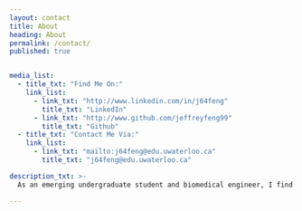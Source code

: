 ```yaml
---
layout: contact
title: About 
heading: About
permalink: /contact/
published: true


media_list:
  - title_txt: "Find Me On:"
    link_list:
      - link_txt: "http://www.linkedin.com/in/j64feng"
        title_txt: "LinkedIn"
      - link_txt: "http://www.github.com/jeffreyfeng99"
        title_txt: "Github"
  - title_txt: "Contact Me Via:"
    link_list:
      - link_txt: "mailto:j64feng@edu.uwaterloo.ca"
        title_txt: "j64feng@edu.uwaterloo.ca"

description_txt: >-
  As an emerging undergraduate student and biomedical engineer, I find myself discovering interest in many different fields. One of my current interests involves imaging - especially the applications in the biomedical field.

---
```







